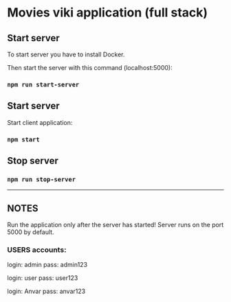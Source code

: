 # Movies viki application (full stack)

## Start server

To start server you have to install Docker.

Then start the server with this command (localhost:5000):

### `npm run start-server`

## Start server

Start client application:

### `npm start`

## Stop server

### `npm run stop-server`

***
## NOTES

Run the application only after the server has started!
Server runs on the port 5000 by default.

### USERS accounts:

login: admin
pass: admin123

login: user
pass: user123

login: Anvar
pass: anvar123



